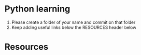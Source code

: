 # Python learning

1. Please create a folder of your name and commit on that folder  
2. Keep adding useful links below the RESOURCES header below


# Resources
